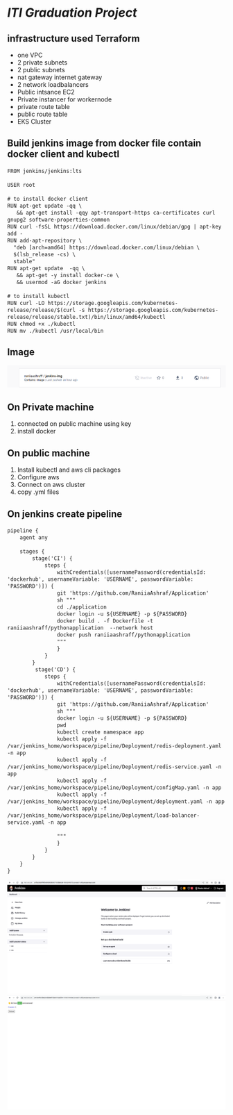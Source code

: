 # ***ITI Graduation Project***
## infrastructure used Terraform
- one VPC
- 2 private subnets
- 2 public subnets 
- nat gateway
 internet gateway
 - 2 network loadbalancers
 - Public intsance EC2
 - Private instancer for workernode
 - private route table
 - public route table 
 - EKS Cluster
 
 ## Build jenkins image from docker file contain docker client and kubectl
 ```
 FROM jenkins/jenkins:lts

USER root

# to install docker client
RUN apt-get update -qq \
    && apt-get install -qqy apt-transport-https ca-certificates curl gnupg2 software-properties-common
RUN curl -fsSL https://download.docker.com/linux/debian/gpg | apt-key add -
RUN add-apt-repository \
   "deb [arch=amd64] https://download.docker.com/linux/debian \
   $(lsb_release -cs) \
   stable"
RUN apt-get update  -qq \
    && apt-get -y install docker-ce \
    && usermod -aG docker jenkins
    
# to install kubectl
RUN curl -LO https://storage.googleapis.com/kubernetes-release/release/$(curl -s https://storage.googleapis.com/kubernetes-release/release/stable.txt)/bin/linux/amd64/kubectl
RUN chmod +x ./kubectl
RUN mv ./kubectl /usr/local/bin
 ```
 ## Image 
   <div>
  <img src="https://github.com/RaniiaAshraf/ITI_Graduationproject/blob/main/screenshots/image.png" > 
  </div>

## On Private machine
1) connected on public machine using key 
2) install docker 

## On public machine 
1) Install kubectl and aws cli packages
2) Configure aws 
3)  Connect on aws cluster
4) copy .yml files 

## On jenkins create pipeline 
```
pipeline {
    agent any

    stages {
        stage('CI') {
            steps {
                withCredentials([usernamePassword(credentialsId: 'dockerhub', usernameVariable: 'USERNAME', passwordVariable: 'PASSWORD')]) {
                git 'https://github.com/RaniiaAshraf/Application'
                sh """
                cd ./application
                docker login -u ${USERNAME} -p ${PASSWORD}
                docker build . -f Dockerfile -t raniiaashraff/pythonapplication  --network host
                docker push raniiaashraff/pythonapplication
                """
                }
            }
        }
         stage('CD') {
            steps {
                withCredentials([usernamePassword(credentialsId: 'dockerhub', usernameVariable: 'USERNAME', passwordVariable: 'PASSWORD')]) {
                git 'https://github.com/RaniiaAshraf/Application'
                sh """
                docker login -u ${USERNAME} -p ${PASSWORD}
                pwd
                kubectl create namespace app
                kubectl apply -f /var/jenkins_home/workspace/pipeline/Deployment/redis-deployment.yaml -n app
                kubectl apply -f /var/jenkins_home/workspace/pipeline/Deployment/redis-service.yaml -n app
                kubectl apply -f /var/jenkins_home/workspace/pipeline/Deployment/configMap.yaml -n app
                kubectl apply -f /var/jenkins_home/workspace/pipeline/Deployment/deployment.yaml -n app
                kubectl apply -f /var/jenkins_home/workspace/pipeline/Deployment/load-balancer-service.yaml -n app
            
                """
                }
            }
        }
    }
}
```


<div>
  <img src="https://github.com/RaniiaAshraf/ITI_Graduationproject/blob/main/screenshots/Screenshot%20from%202023-02-26%2019-55-43.png" > 
  <img src="https://github.com/RaniiaAshraf/ITI_Graduationproject/blob/main/screenshots/Screenshot%20from%202023-02-26%2020-21-12.png" > 
  </div>
